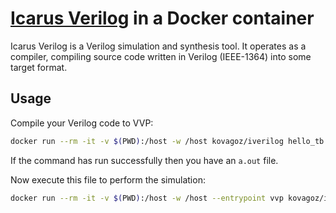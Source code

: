 # [Icarus Verilog](http://iverilog.icarus.com) in a Docker container

Icarus Verilog is a Verilog simulation and synthesis tool.
It operates as a compiler, compiling source code written in Verilog (IEEE-1364) into some target format.

## Usage

Compile your Verilog code to VVP:

```sh
docker run --rm -it -v $(PWD):/host -w /host kovagoz/iverilog hello_tb.v
```

If the command has run successfully then you have an `a.out` file.

Now execute this file to perform the simulation:

```sh
docker run --rm -it -v $(PWD):/host -w /host --entrypoint vvp kovagoz/iverilog a.out
```
